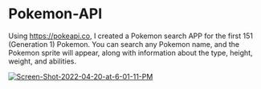 # Pokemon-API

Using https://pokeapi.co, I created a Pokemon search APP for the first 151 (Generation 1) Pokemon. 
You can search any Pokemon name, and the Pokemon sprite will appear, along with information about the type, height, weight, and abilities. 

<a href="https://ibb.co/XZj7p7h"><img src="https://i.ibb.co/zhQXbXy/Screen-Shot-2022-04-20-at-6-01-11-PM.png" alt="Screen-Shot-2022-04-20-at-6-01-11-PM" border="0"></a>
